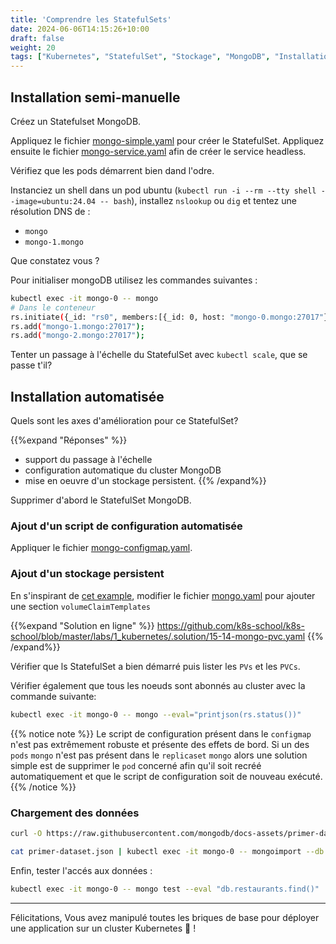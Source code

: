 ```yaml
---
title: 'Comprendre les StatefulSets'
date: 2024-06-06T14:15:26+10:00
draft: false
weight: 20
tags: ["Kubernetes", "StatefulSet", "Stockage", "MongoDB", "Installation", "CKA"]
---
```


## Installation semi-manuelle

Créez un Statefulset MongoDB.

Appliquez le fichier [mongo-simple.yaml](https://github.com/k8s-school/k8s-school/blob/master/labs/1_kubernetes/15-10-mongo-simple.yaml) pour créer le StatefulSet.
Appliquez ensuite le fichier [mongo-service.yaml](https://github.com/k8s-school/k8s-school/blob/master/labs/1_kubernetes/15-11-mongo-service.yaml) afin de créer le service headless.

Vérifiez que les pods démarrent bien dand l'odre.

Instanciez un shell dans un pod ubuntu (`kubectl run -i --rm --tty shell --image=ubuntu:24.04 -- bash`), installez `nslookup` ou `dig` et tentez une résolution DNS de :

* `mongo`
* `mongo-1.mongo`

Que constatez vous ?

Pour initialiser mongoDB utilisez les commandes suivantes :

```bash
kubectl exec -it mongo-0 -- mongo
# Dans le conteneur
rs.initiate({_id: "rs0", members:[{_id: 0, host: "mongo-0.mongo:27017"}]});
rs.add("mongo-1.mongo:27017");
rs.add("mongo-2.mongo:27017");
```

Tenter un passage à l'échelle du StatefulSet avec `kubectl scale`, que se passe t'il?

## Installation automatisée

Quels sont les axes d'amélioration pour ce StatefulSet?

{{%expand "Réponses" %}}
- support du passage à l'échelle
- configuration automatique du cluster MongoDB
- mise en oeuvre d'un stockage persistent.
{{% /expand%}}

Supprimer d'abord le StatefulSet MongoDB.

### Ajout d'un script de configuration automatisée

Appliquer le fichier [mongo-configmap.yaml](https://github.com/k8s-school/k8s-school/blob/master/labs/1_kubernetes/15-12-mongo-configmap.yaml).


### Ajout d'un stockage persistent

En s'inspirant de [cet example](https://kubernetes.io/fr/docs/concepts/workloads/controllers/statefulset/#composants), modifier le fichier [mongo.yaml](https://github.com/k8s-school/k8s-school/blob/master/labs/1_kubernetes/15-13-mongo.yaml) pour ajouter une section `volumeClaimTemplates`

{{%expand "Solution en ligne" %}}
https://github.com/k8s-school/k8s-school/blob/master/labs/1_kubernetes/.solution/15-14-mongo-pvc.yaml
{{% /expand%}}


Vérifier que ls StatefulSet a bien démarré puis lister les `PVs` et les `PVCs`.

Vérifier également que tous les noeuds sont abonnés au cluster avec la commande suivante:

```bash
kubectl exec -it mongo-0 -- mongo --eval="printjson(rs.status())"
```

{{% notice note %}}
Le script de configuration présent dans le `configmap` n'est pas extrêmement robuste et présente des effets de bord. Si un des `pods` `mongo` n'est pas présent dans le `replicaset` `mongo` alors une solution simple est de supprimer le `pod` concerné afin qu'il soit recréé automatiquement et que le script de configuration soit de nouveau exécuté.
{{% /notice %}}


### Chargement des données

```bash
curl -O https://raw.githubusercontent.com/mongodb/docs-assets/primer-dataset/primer-dataset.json

cat primer-dataset.json | kubectl exec -it mongo-0 -- mongoimport --db test --collection restaurants --drop
```

Enfin, tester l'accés aux données :

```bash
kubectl exec -it mongo-0 -- mongo test --eval "db.restaurants.find()"
```

---

Félicitations, Vous avez manipulé toutes les briques de base pour déployer une application sur un cluster Kubernetes 🚀 !